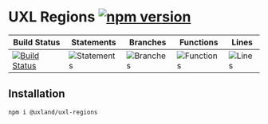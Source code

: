 # UXL Regions [![npm version](https://badge.fury.io/js/%40uxland%2Fuxl-regions.svg)](https://badge.fury.io/js/%40uxland%2Fuxl-regions)

| Build Status                                                                                                      | Statements                                    | Branches                                  | Functions                                   | Lines                               |
| ----------------------------------------------------------------------------------------------------------------- | --------------------------------------------- | ----------------------------------------- | ------------------------------------------- | ----------------------------------- |
| [![Build Status](https://api.travis-ci.org/uxland/uxl-regions.svg)](https://api.travis-ci.org/uxland/uxl-regions) | ![Statements](https://img.shields.io/badge/Coverage-81.87%25-yellow.svg 'Make me better!') | ![Branches](https://img.shields.io/badge/Coverage-72.92%25-red.svg 'Make me better!') | ![Functions](https://img.shields.io/badge/Coverage-66.39%25-red.svg 'Make me better!') | ![Lines](https://img.shields.io/badge/Coverage-83.71%25-yellow.svg 'Make me better!') |

## Installation

`npm i @uxland/uxl-regions`
